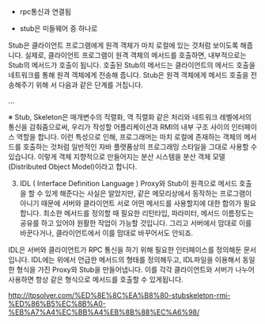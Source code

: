 * rpc통신과 연결됨

* stub은 미들웨어 중 하나로 

Stub은 클라이언트 프로그램에게 원격 객체가 마치 로컬에 있는 것처럼 보이도록 해줍니다. 실제로, 클라이언트 프로그램이 원격 객체의 메서드를 호출하면, 내부적으로는 Stub의 메서드가 호출이 됩니다. 호출된 Stub의 메서드는 클라이언트의 메서드 호출을 네트워크를 통해 원격 객체에게 전송해 줍니다. Stub은 원격 객체에게 메서드 호출을 전송해주기 위해 서 다음과 같은 단계를 거칩니다.


...

※ Stub, Skeleton은 매개변수의 직렬화, 역 직렬화 같은 처리와 네트워크 레벨에서의 통신을 감춰줌으로써, 우리가 작성할 어플리케이션과 RMI의 내부 구조 사이의 인터페이스 역할을 합니다. 이런 특성으로 인해, 프로그래머는 마치 로컬에 존재하는 객체의 메서드를 호출하는 것처럼 일반적인 자바 플랫폼상의 프로그래밍 스타일을 그대로 사용할 수 있습니다. 이렇게 객체 지향적으로 만들어지는 분산 시스템을 분산 객체 모델(Distributed Object Model)이라고 합니다.

3. IDL ( Interface Definition Language )
 Proxy와 Stub이 원격으로 메서드 호출을 할 수 있게 해준다는 사실은 알았지만, 같은 메모리상에서 동작하는 프로그램이 아니기 때문에 서버와 클라이언트 서로 어떤 메서드를 사용할지에 대한 합의가 필요합니다. 최소한 메서드를 정의할 때 필요한 리턴타입, 파라미터, 메서드 이름정도는 공유를 하고 있어야 원활한 작업이 가능할 것입니다. 그리고 서버에서 맘대로 이를 바꾼다거나, 클라이언트에서 이를 맘대로 바꾸어서도 안되죠.

 

 IDL은 서버와 클라이언트가 RPC 통신을 하기 위해 필요한 인터페이스를 정의해둔 문서입니다. IDL에는 위에서 언급한 메서드의 형태를 정의해두고, IDL파일을 이용해서 동일한 형식을 가진 Proxy와 Stub을 만들어냅니다. 이를 각각 클라이언트와 서버가 나누어 사용하면 항상 같은 형식으로 메서드를 호출할 수 있게됩니다.

http://itpsolver.com/%ED%8E%8C%EA%B8%80-stubskeleton-rmi-%ED%86%B5%EC%8B%A0-%EB%A7%A4%EC%BB%A4%EB%8B%88%EC%A6%98/